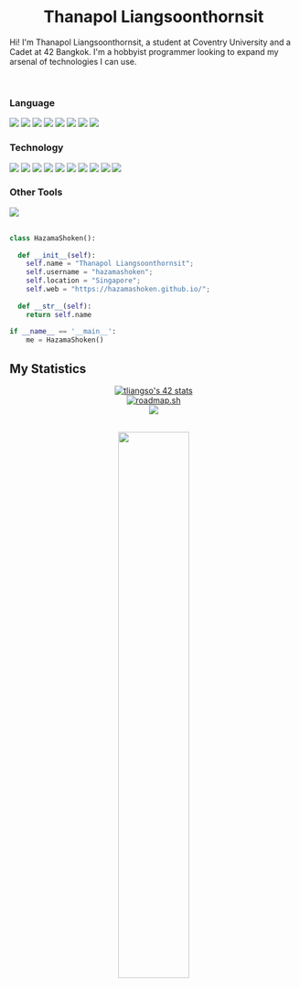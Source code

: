 <h1 align="center">
  <b>Thanapol Liangsoonthornsit</b>
</h1>

Hi! I'm Thanapol Liangsoonthornsit, a student at Coventry University and a Cadet at 42 Bangkok. I'm a hobbyist programmer looking to expand my arsenal of technologies I can use.

<br>

### Language
<div>
<img src="https://img.shields.io/badge/-Python-98b982?style=for-the-badge&logo=python&logoColor=98b982&labelColor=282828">	
<img src="https://img.shields.io/badge/-HTML-c58545?style=for-the-badge&logo=html5&logoColor=c58545&labelColor=282828">
<img src="https://img.shields.io/badge/-CSS-d1a01f?style=for-the-badge&logo=css3&logoColor=d1a01f&labelColor=282828">
<img src="https://img.shields.io/badge/-JavaScript-F0DB4F?style=for-the-badge&logo=JavaScript&logoColor=F0DB4F&labelColor=282828">
<img src="https://img.shields.io/badge/-TypeScript-007acc?style=for-the-badge&logo=TypeScript&logoColor=007acc&labelColor=282828">
<img src="https://img.shields.io/badge/-C++-FFA500?style=for-the-badge&logo=cplusplus&logoColor=FFA500&labelColor=282828">
<img src="https://img.shields.io/badge/-C lang-FFA500?style=for-the-badge&logo=c&logoColor=FFA500&labelColor=282828">
<img src="https://img.shields.io/badge/-Rust-964B00?style=for-the-badge&logo=rust&logoColor=964B00&labelColor=282828">
</div>

### Technology
<div>
<img src="https://img.shields.io/badge/-Linux-FFFFFF?style=for-the-badge&logo=linux&logoColor=FFFFFF&labelColor=282828">
<img src="https://img.shields.io/badge/-Shell-add8e6?style=for-the-badge&logo=PowerShell&logoColor=add8e6&labelColor=282828">
<img src="https://img.shields.io/badge/-Docker-0db7ed?style=for-the-badge&logo=docker&logoColor=0db7ed&labelColor=282828">
<img src="https://img.shields.io/badge/-Git-FC6D27?style=for-the-badge&logo=git&logoColor=FC6D27&labelColor=282828">
<img src="https://img.shields.io/badge/-Github-FFFFFF?style=for-the-badge&logo=github&logoColor=FFFFFF&labelColor=282828">
<img src="https://img.shields.io/badge/-Gitlab-FC6D27?style=for-the-badge&logo=gitlab&logoColor=FC6D27&labelColor=282828">
<img src="https://img.shields.io/badge/-Django-092e20?style=for-the-badge&logo=django&logoColor=FFFFFF&labelColor=282828">
<img src="https://img.shields.io/badge/-Nextjs-000000?style=for-the-badge&logo=nextdotjs&logoColor=FFFFFF&labelColor=282828">
<img src="https://img.shields.io/badge/nestjs-%23E0234E.svg?style=for-the-badge&logo=nestjs&logoColor=white">
<img src="https://img.shields.io/badge/NPM-%23CB3837.svg?style=for-the-badge&logo=npm&logoColor=white">
</div>

### Other Tools
<div>
  <a href="#">
    <img src="https://img.shields.io/badge/-Clickup-0db7ed?style=for-the-badge&logo=clickup&logoColor=0db7ed&labelColor=282828">
  </a>
</div>

<br/>

```python
class HazamaShoken():
    
  def __init__(self):
    self.name = "Thanapol Liangsoonthornsit";
    self.username = "hazamashoken";
    self.location = "Singapore";
    self.web = "https://hazamashoken.github.io/";
  
  def __str__(self):
    return self.name
   
if __name__ == '__main__':
    me = HazamaShoken()
```

## My Statistics
<div align="center">
	<a href="https://github.com/oakoudad/badge42">
		<img src="https://badge.mediaplus.ma/binary/tliangso?1337Badge=off&UM6P=off" alt="tliangso's 42 stats" />
	</a>
</div>

<div  align="center">
	<a href="https://roadmap.sh"><img src="https://api.roadmap.sh/v1-badge/wide/64c0d8cffcdcf9c5d50d7919?variant=dark&roadmaps=full-stack%2Cdevops" alt="roadmap.sh"/></a>
</div>

<div align="center">
	<img src="https://www.codewars.com/users/hazamashoken/badges/large" />

</div>


<br/>
<p align="center">
  <a href="https://hazamashoken.github.io/">
<!--   <img width="49.5%" src="https://github-readme-stats.vercel.app/api?username=hazamashoken&show_icons=true&theme=chartreuse-dark&hide_border=true&count_private=true" /> -->
    <img width="49.5%" src="https://github-readme-streak-stats.herokuapp.com/?user=hazamashoken&theme=chartreuse-dark&hide_border=true&count_private=true" />
<!--     <img height="180em" src="https://github-readme-stats.vercel.app/api/top-langs/?username=hazamashoken&exclude_repo=KNN-Image-Classification&show_icons=true&hide_border=true&langs_count=10&layout=compact&theme=chartreuse-dark"/> -->
</p>

  </a>
</p>
<br>



